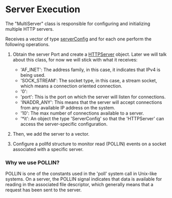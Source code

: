 # Server Execution

The "MultiServer" class is responsible for configuring and initializing multiple HTTP servers.

Receives a vector of type [serverConfig]() and for each one perform the following operations.

1. Obtain the server Port and create a [HTTPServer]() object. Later we will talk about this class, for now we will stick with what it receives:
    - 'AF_INET': The address family, in this case, it indicates that IPv4 is being used.
    - 'SOCK_STREAM': The socket type, in this case, a stream socket, which means a connection oriented connection.
    - '0': 
    - 'port': This is the port on which the server will listen for connections.
    - 'INADDR_ANY': This means that the server will accept connections from any available IP address on the system.
    - '10': The max number of connections available to a server.
    - '*it': An object the type 'ServerConfig' so that the 'HTTPServer' can access the server-specific configuration.

2. Then, we add the server to a vector.
3. Configure a pollfd structure to monitor read (POLLIN) events on a socket associated with a specific server.

### Why we use POLLIN?

POLLIN is one of the constants used in the 'poll' system call in Unix-like systems. On a server, the POLLIN signal indicates that data is available for reading in the associated file descriptor, which generally means that a request has been sent to the server.